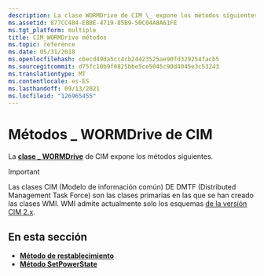 ```yaml
---
description: La clase WORMDrive de CIM \_ expone los métodos siguientes.
ms.assetid: 877CC484-EBBE-4719-85B9-50C04A8A61FE
ms.tgt_platform: multiple
title: CIM_WORMDrive métodos
ms.topic: reference
ms.date: 05/31/2018
ms.openlocfilehash: c6ecd49da5cc4cb24423525ae90fd329254facb5
ms.sourcegitcommit: d75fc10b9f0825bbe5ce5045c90d4045e3c53243
ms.translationtype: MT
ms.contentlocale: es-ES
ms.lasthandoff: 09/13/2021
ms.locfileid: "126965455"
---
```

# <a name="cim_wormdrive-methods"></a>Métodos \_ WORMDrive de CIM

La [**clase \_ WORMDrive**](cim-wormdrive.md) de CIM expone los métodos siguientes.

> [!IMPORTANT]
> Las clases CIM (Modelo de información común) DE DMTF (Distributed Management Task Force) son las clases primarias en las que se han creado las clases WMI. WMI admite actualmente solo los esquemas [de la versión CIM 2.x](https://dmtf.org/standards/cim/schemas).

 

## <a name="in-this-section"></a>En esta sección

-   [**Método de restablecimiento**](reset-method-in-class-cim-wormdrive.md)
-   [**Método SetPowerState**](setpowerstate-method-in-class-cim-wormdrive.md)

 

 



